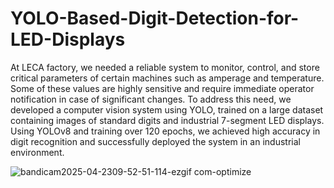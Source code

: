 # YOLO-Based-Digit-Detection-for-LED-Displays


At LECA factory, we needed a reliable system to monitor, control, and store critical parameters of certain machines such as amperage and temperature. Some of these values are highly sensitive and require immediate operator notification in case of significant changes.
To address this need, we developed a computer vision system using YOLO, trained on a large dataset containing images of standard digits and industrial 7-segment LED displays.
Using YOLOv8 and training over 120 epochs, we achieved high accuracy in digit recognition and successfully deployed the system in an industrial environment.

![bandicam2025-04-2309-52-51-114-ezgif com-optimize](https://github.com/user-attachments/assets/f6ed69b2-2748-4897-a2bc-30918a9f7eff)
